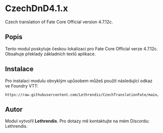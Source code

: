 
# CzechDnD4.1.x

Czech translation of Fate Core Official version 4.7.12c.

## Popis
Tento modul poskytuje českou lokalizaci pro Fate Core Official verze 4.7.12c. Obsahuje překlady základních textů aplikace.

## Instalace
Pro instalaci modulu obvyklým upůsobem můžeš použít následující odkaz ve Foundry VTT:

```
https://raw.githubusercontent.com/Lethrendis/CzechTranslationFate/main/module.json
```

## Autor
Modul vytvořil **Lethrendis**. Pro dotazy mě kontaktujte na mém Discordu: Lethrendis.
